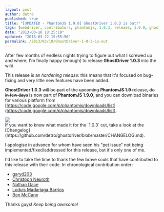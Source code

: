 ```yaml
---
layout: post
author: detro
published: true
title: "[UPDATED - PhantomJS 1.9.0] GhostDriver 1.0.3 is out!"
tags: [webdriver, contributors, phantomjs, 1.0.3, release, 1.9.0, ghostdriver]
date: "2013-03-18 18:25:19"
updated: "2013-03-22 15:55:50"
permalink: /2013/03/19/GhostDriver-1-0-3-is-out
---
```


After few months of endless nights trying to figure out what I screwed up and where, I'm finally happy (enough) to release **GhostDriver 1.0.3** into the wild.

This release is an _hardening release_: this means that it's focused on bug-fixing and very little new features have been added.

**GhostDriver 1.0.3** <del>will be part of the upcoming **PhantomJS 1.9** release, do in few days</del> is now part of **PhantomJS 1.9.0**, and you can download binaries for various platform from [https://code.google.com/p/phantomjs/downloads/list](https://code.google.com/p/phantomjs/downloads/list).

<div class="img">
<img src="http://dummyimage.com/500x220/383b38/00ff00.png&text=1.0.3" />
</div>
If you want to know what made it for the `1.0.3` cut, take a look at the [Changelog](https://github.com/detro/ghostdriver/blob/master/CHANGELOG.md).

I apologise in advance for whom have seen his "pet issue" not being implemented/fixed/addressed for this release, but it's only one of me.

I'd like to take the time to thank the few brave souls that have contributed to this release with their code. In chronological contribution order:

* [garyd203](https://github.com/garyd203)
* [Christoph Neuroth](https://github.com/c089)
* [Nathan Dace](https://github.com/nathandace)
* [Loduis Madariaga Barrios](https://github.com/loduis)
* [Ben McCann](https://github.com/benmccann)

Thanks guys! _Keep being awesome!_

